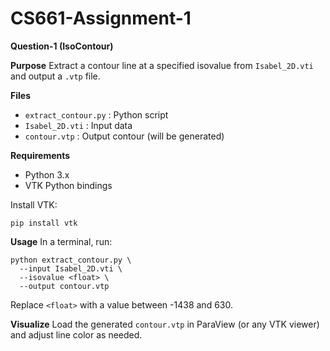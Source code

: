 # CS661-Assignment-1
**Question-1 (IsoContour)**

**Purpose**
Extract a contour line at a specified isovalue from `Isabel_2D.vti` and output a `.vtp` file.

**Files**

* `extract_contour.py`  : Python script
* `Isabel_2D.vti`       : Input data
* `contour.vtp`         : Output contour (will be generated)

**Requirements**

* Python 3.x
* VTK Python bindings

Install VTK:

```
pip install vtk
```

**Usage**
In a terminal, run:

```
python extract_contour.py \
  --input Isabel_2D.vti \
  --isovalue <float> \
  --output contour.vtp
```

Replace `<float>` with a value between -1438 and 630.

**Visualize**
Load the generated `contour.vtp` in ParaView (or any VTK viewer) and adjust line color as needed.

